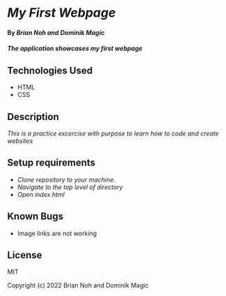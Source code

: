 # _My First Webpage_

#### By _**Brian Noh and Dominik Magic**_

#### _The application showcases my first webpage_

## Technologies Used

* HTML
* CSS

## Description

_This is a practice excercise with purpose to learn how to code and create websites_

## Setup requirements

* _Clone repository to your machine._
* _Navigate to the top level of directory_
* _Open index.html_

## Known Bugs

* Image links are not working

## License

MIT

Copyright (c) 2022 Brian Noh and Dominik Magic